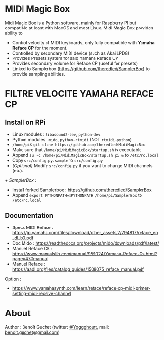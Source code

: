 # MIDI Magic Box

Midi Magic Box is a Python software, mainly for Raspberry PI but compatible at least with MacOS and most Linux. 
Midi Magic Box provides ability to:
- Control velocity of MIDI keyboards, only fully compatible with **Yamaha Reface CP** for the moment.
- Controlled by secondary MIDI device (such as Akai LPD8) 
- Provides Presets system for said Yamaha Reface CP
- Provides secondary volume for Reface CP (useful for presets)
- Linked to Samplerbox (https://github.com/theredled/SamplerBox) to provide sampling abilities.

# FILTRE VELOCITE YAMAHA REFACE CP 

Install on RPi
----
- Linux modules : `libasound2-dev`, `python-dev`
- Python modules : `mido`, `python-rtmidi` (NOT `rtmidi-python`)
- `/home/pi$` `git clone https://github.com/theredled/MidiMagicBox`
- Make sure that `/home/pi/MidiMagicBox/startup.sh` is executable
- Append `su -c /home/pi/MidiMagicBox/startup.sh pi &` to `/etc/rc.local`
- Copy `src/config.py.sample` to `src/config.py`
- *(Optional)*  Modify `src/config.py` if you want to change MIDI channels (etc).
  
*+ SamplerBox :*
- Install forked Samplerbox : https://github.com/theredled/SamplerBox
- Append `export PYTHONPATH=$PYTHONPATH:/home/pi/SamplerBox` to `/etc/rc.local`

Documentation
----
- Specs MIDI Reface : https://jp.yamaha.com/files/download/other_assets/7/794817/reface_en_dl_b0.pdf
- Doc Mido : https://readthedocs.org/projects/mido/downloads/pdf/latest/
- Manuel Reface CS :  https://www.manualslib.com/manual/959024/Yamaha-Reface-Cs.html?page=47#manual
- Manuel Reface : https://aadl.org/files/catalog_guides/1508075_reface_manual.pdf

Option :
- https://www.yamahasynth.com/learn/reface/reface-cp-midi-primer-setting-midi-receive-channel

# About

Author : Benoît Guchet (twitter: [@Yoggghourt](https:/twitter.com/yoggghourt), mail: [benoit.guchet@gmail.com](mailto:benoit.guchet@gmail.com))
